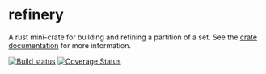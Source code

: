 refinery
========

A rust mini-crate for building and refining a partition of a set.
See the [crate documentation](http://jneem.github.io/refinery) for more information.

[![Build status](https://travis-ci.org/jneem/refinery.svg)](https://travis-ci.org/jneem/refinery)
[![Coverage Status](https://coveralls.io/repos/jneem/refinery/badge.svg?branch=master&service=github)](https://coveralls.io/github/jneem/refinery?branch=master)
